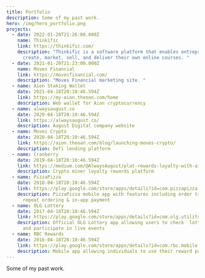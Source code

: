 ```yaml
---
title: Portfolio
description: Some of my past work.
hero: /img/hero_portfolio.png
projects:
  - date: 2022-01-20T21:26:00.000Z
    name: Thinkific
    link: https://thinkific.com/
    description: "Thinkific is a software platform that enables entrepreneurs to
      create, market, sell, and deliver their own online courses. "
  - date: 2021-01-20T21:23:00.000Z
    name: Moves Financial
    link: https://movesfinancial.com/
    description: "Moves Financial marketing site. "
  - name: Aion Staking Wallet
    date: 2021-04-18T20:10:46.594Z
    link: https://my-aion.theoan.com/home
    description: Web wallet for Aion cryptocurrency
  - name: alwaysaugust.co
    date: 2020-04-18T20:10:46.594Z
    link: https://alwaysaugust.co/
    description: August Digital company website
  - name: Moves Crypto
    date: 2020-04-18T20:10:46.594Z
    link: https://aion.theoan.com/blog/launching-moves-crypto/
    description: Defi lending platform
  - name: Cranberry
    date: 2019-04-18T20:10:46.594Z
    link: https://medium.com/@AlwaysAugust/plat-rewards-loyalty-with-aion-network-277f07019978
    description: Crypto miner loyalty rewards platform
  - name: PizzaPizza
    date: 2018-04-18T20:10:46.594Z
    link: https://play.google.com/store/apps/details?id=com.pizzapizza.production
    description: PizzaPizza mobile app with features including order tracking, easy
      repeat ordering & in-app payment
  - name: OLG Lottery
    date: 2017-04-18T20:10:46.594Z
    link: https://play.google.com/store/apps/details?id=com.olg.utility
    description: Official OLG Lottery app allowing users to check  lottery tickets
      and participate in live events
  - name: RBC Rewards
    date: 2016-04-18T20:10:46.594Z
    link: https://play.google.com/store/apps/details?id=com.rbc.mobile.rjj0
    description: Mobile app allowing individuals to use their reward points
---
```


Some of my past work.